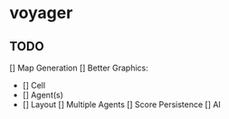# voyager

## TODO
[] Map Generation
[] Better Graphics:
  - [] Cell
  - [] Agent(s)
  - [] Layout
[] Multiple Agents
[] Score Persistence
[] AI
